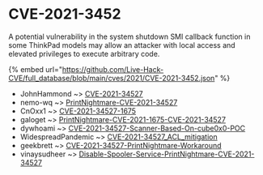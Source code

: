 # CVE-2021-3452

A potential vulnerability in the system shutdown SMI callback function in some ThinkPad models may allow an attacker with local access and elevated privileges to execute arbitrary code.

{% embed url="https://github.com/Live-Hack-CVE/full_database/blob/main/cves/2021/CVE-2021-3452.json" %}


* JohnHammond ~> [CVE-2021-34527](https://zeste.alice-snow.ru/2021/database/cve-2021-3452/cve-2021-34527-johnhammond)
* nemo-wq ~> [PrintNightmare-CVE-2021-34527](https://zeste.alice-snow.ru/2021/database/cve-2021-3452/printnightmare-cve-2021-34527-nemo-wq)
* CnOxx1 ~> [CVE-2021-34527-1675](https://zeste.alice-snow.ru/2021/database/cve-2021-3452/cve-2021-34527-1675-cnoxx1)
* galoget ~> [PrintNightmare-CVE-2021-1675-CVE-2021-34527](https://zeste.alice-snow.ru/2021/database/cve-2021-3452/printnightmare-cve-2021-1675-cve-2021-34527-galoget)
* dywhoami ~> [CVE-2021-34527-Scanner-Based-On-cube0x0-POC](https://zeste.alice-snow.ru/2021/database/cve-2021-3452/cve-2021-34527-scanner-based-on-cube0x0-poc-dywhoami)
* WidespreadPandemic ~> [CVE-2021-34527_ACL_mitigation](https://zeste.alice-snow.ru/2021/database/cve-2021-3452/cve-2021-34527_acl_mitigation-widespreadpandemic)
* geekbrett ~> [CVE-2021-34527-PrintNightmare-Workaround](https://zeste.alice-snow.ru/2021/database/cve-2021-3452/cve-2021-34527-printnightmare-workaround-geekbrett)
* vinaysudheer ~> [Disable-Spooler-Service-PrintNightmare-CVE-2021-34527](https://zeste.alice-snow.ru/2021/database/cve-2021-3452/disable-spooler-service-printnightmare-cve-2021-34527-vinaysudheer)
